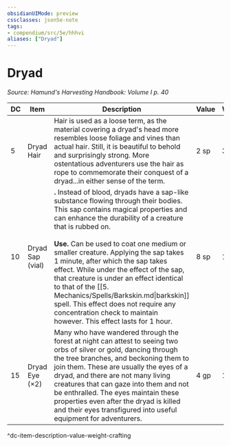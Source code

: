 ```yaml
---
obsidianUIMode: preview
cssclasses: json5e-note
tags:
- compendium/src/5e/hhhvi
aliases: ["Dryad"]
---
```

# Dryad
*Source: Hamund's Harvesting Handbook: Volume I p. 40* 

| DC | Item | Description | Value | Weight | Crafting |
|----|------|-------------|-------|--------|----------|
| 5 | Dryad Hair | Hair is used as a loose term, as the material covering a dryad's head more resembles loose foliage and vines than actual hair. Still, it is beautiful to behold and surprisingly strong. More ostentatious adventurers use the hair as rope to commemorate their conquest of a dryad...in either sense of the term. | 2 sp | 3 lb | — |
| 10 | Dryad Sap (vial) | **.** Instead of blood, dryads have a sap-like substance flowing through their bodies. This sap contains magical properties and can enhance the durability of a creature that is rubbed on.<br /><br />**Use.** Can be used to coat one medium or smaller creature. Applying the sap takes 1 minute, after which the sap takes effect. While under the effect of the sap, that creature is under an effect identical to that of the [[5. Mechanics/Spells/Barkskin.md\|barkskin]] spell. This effect does not require any concentration check to maintain however. This effect lasts for 1 hour. | 8 sp | 1 lb | — |
| 15 | Dryad Eye (×2) | Many who have wandered through the forest at night can attest to seeing two orbs of silver or gold, dancing through the tree branches, and beckoning them to join them. These are usually the eyes of a dryad, and there are not many living creatures that can gaze into them and not be enthralled. The eyes maintain these properties even after the dryad is killed and their eyes transfigured into useful equipment for adventurers. | 4 gp | 1 lb | [[5. Mechanics/Items/Eyes Of Charming.md\|Eyes of Charming]] |
^dc-item-description-value-weight-crafting